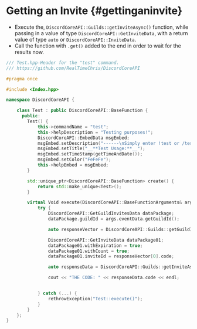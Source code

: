 Getting an Invite {#gettinganinvite}
============
- Execute the, `DiscordCoreAPI::Guilds::getInviteAsync()` function, while passing in a value of type `DiscordCoreAPI::GetInviteData`, with a return value of type `auto` or `DiscordCoreAPI::InviteData`.
- Call the function with `.get()` added to the end in order to wait for the results now.

```cpp
/// Test.hpp-Header for the "test" command.
/// https://github.com/RealTimeChris/DiscordCoreAPI

#pragma once

#include <Index.hpp>

namespace DiscordCoreAPI {

	class Test : public DiscordCoreAPI::BaseFunction {
	  public:
		Test() {
			this->commandName = "test";
			this->helpDescription = "Testing purposes!";
			DiscordCoreAPI::EmbedData msgEmbed;
			msgEmbed.setDescription("------\nSimply enter !test or /test!\n------");
			msgEmbed.setTitle("__**Test Usage:**__");
			msgEmbed.setTimeStamp(getTimeAndDate());
			msgEmbed.setColor("FeFeFe");
			this->helpEmbed = msgEmbed;
		}

		std::unique_ptr<DiscordCoreAPI::BaseFunction> create() {
			return std::make_unique<Test>();
		}

		virtual Void execute(DiscordCoreAPI::BaseFunctionArguments& args) {
			try {
				DiscordCoreAPI::GetGuildInvitesData dataPackage;
				dataPackage.guildId = args.eventData.getGuildId();

				auto responseVector = DiscordCoreAPI::Guilds::getGuildInvitesAsync(dataPackage).get();

				DiscordCoreAPI::GetInviteData dataPackage01;
				dataPackage01.withExpiration = true;
				dataPackage01.withCount = true;
				dataPackage01.inviteId = responseVector[0].code;

				auto responseData = DiscordCoreAPI::Guilds::getInviteAsync(dataPackage01).get();

				cout << "THE CODE: " << responseData.code << endl;


			} catch (...) {
				rethrowException("Test::execute()");
			}
		}
	};
}
```
